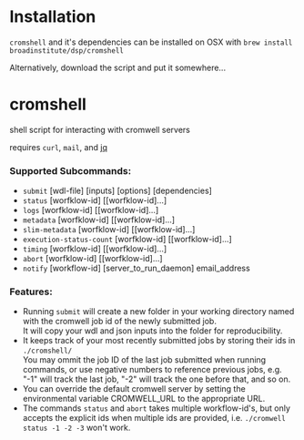 # Installation

`cromshell` and it's dependencies can be installed on OSX with `brew install broadinstitute/dsp/cromshell`

Alternatively, download the script and put it somewhere...

# cromshell
shell script for interacting with cromwell servers

requires `curl`, `mail`, and [jq](https://stedolan.github.io/jq/)

### Supported Subcommands:
  * `submit` [wdl-file] [inputs] [options] [dependencies]
  * `status` [worfklow-id] [[worfklow-id]...]
  * `logs` [worfklow-id] [[worfklow-id]...]
  * `metadata` [worfklow-id] [[worfklow-id]...]
  * `slim-metadata` [worfklow-id] [[worfklow-id]...]
  * `execution-status-count` [worfklow-id] [[worfklow-id]...]
  * `timing` [worfklow-id] [[worfklow-id]...]
  * `abort` [worfklow-id] [[worfklow-id]...]
  * `notify` [workflow-id] [server_to_run_daemon] email_address
   
 ### Features:
 * Running `submit` will create a new folder in your working directory named with the cromwell job id of the newly submitted job.  
 It will copy your wdl and json inputs into the folder for reproducibility.  
 * It keeps track of your most recently submitted jobs by storing their ids in `./cromshell/`  
 You may ommit the job ID of the last job submitted when running commands, or use negative numbers to reference previous jobs, e.g. "-1" will track the last job, "-2" will track the one before that, and so on.
 * You can override the default cromwell server by setting the environmental variable CROMWELL_URL to the appropriate URL.
 * The commands `status` and `abort` takes multiple workflow-id's, but only accepts the explicit ids when multiple ids are provided, i.e. `./cromwell status -1 -2 -3` won't work.
